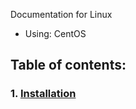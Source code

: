 Documentation for Linux

- Using: CentOS

## Table of contents:

### 1. [Installation](1.Installation.md)
